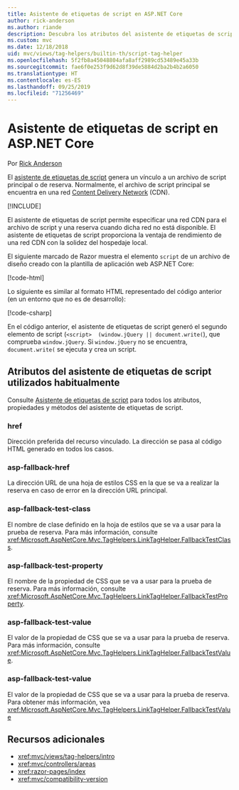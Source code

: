 ```yaml
---
title: Asistente de etiquetas de script en ASP.NET Core
author: rick-anderson
ms.author: riande
description: Descubra los atributos del asistente de etiquetas de script de ASP.NET Core y el papel que desempeña cada atributo al ampliar el comportamiento de la etiqueta de script de código HTML.
ms.custom: mvc
ms.date: 12/18/2018
uid: mvc/views/tag-helpers/builtin-th/script-tag-helper
ms.openlocfilehash: 5f2fb8a45048804afa8aff2989cd53489e45a33b
ms.sourcegitcommit: fae6f0e253f9d62d8f39de5884d2ba2b4b2a6050
ms.translationtype: HT
ms.contentlocale: es-ES
ms.lasthandoff: 09/25/2019
ms.locfileid: "71256469"
---
```

# <a name="script-tag-helper-in-aspnet-core"></a>Asistente de etiquetas de script en ASP.NET Core

Por [Rick Anderson](https://twitter.com/RickAndMSFT)

El [asistente de etiquetas de script](xref:Microsoft.AspNetCore.Mvc.TagHelpers.ScriptTagHelper) genera un vínculo a un archivo de script principal o de reserva. Normalmente, el archivo de script principal se encuentra en una red [Content Delivery Network](/office365/enterprise/content-delivery-networks#what-exactly-is-a-cdn) (CDN).

[!INCLUDE[](~/includes/cdn.md)]

El asistente de etiquetas de script permite especificar una red CDN para el archivo de script y una reserva cuando dicha red no está disponible. El asistente de etiquetas de script proporciona la ventaja de rendimiento de una red CDN con la solidez del hospedaje local.

El siguiente marcado de Razor muestra el elemento `script` de un archivo de diseño creado con la plantilla de aplicación web ASP.NET Core:

[!code-html[](link-tag-helper/sample/_Layout.cshtml?name=snippet2)]

Lo siguiente es similar al formato HTML representado del código anterior (en un entorno que no es de desarrollo):

[!code-csharp[](link-tag-helper/sample/HtmlPage2.html)]

En el código anterior, el asistente de etiquetas de script generó el segundo elemento de script (`<script>  (window.jQuery || document.write(`), que comprueba `window.jQuery`. Si `window.jQuery` no se encuentra, `document.write(` se ejecuta y crea un script. 

## <a name="commonly-used-script-tag-helper-attributes"></a>Atributos del asistente de etiquetas de script utilizados habitualmente

Consulte [Asistente de etiquetas de script](xref:Microsoft.AspNetCore.Mvc.TagHelpers.ScriptTagHelper) para todos los atributos, propiedades y métodos del asistente de etiquetas de script.

### <a name="href"></a>href

Dirección preferida del recurso vinculado. La dirección se pasa al código HTML generado en todos los casos.

### <a name="asp-fallback-href"></a>asp-fallback-href

La dirección URL de una hoja de estilos CSS en la que se va a realizar la reserva en caso de error en la dirección URL principal.

### <a name="asp-fallback-test-class"></a>asp-fallback-test-class

El nombre de clase definido en la hoja de estilos que se va a usar para la prueba de reserva. Para más información, consulte <xref:Microsoft.AspNetCore.Mvc.TagHelpers.LinkTagHelper.FallbackTestClass>.

### <a name="asp-fallback-test-property"></a>asp-fallback-test-property

El nombre de la propiedad de CSS que se va a usar para la prueba de reserva. Para más información, consulte <xref:Microsoft.AspNetCore.Mvc.TagHelpers.LinkTagHelper.FallbackTestProperty>.

### <a name="asp-fallback-test-value"></a>asp-fallback-test-value

El valor de la propiedad de CSS que se va a usar para la prueba de reserva. Para más información, consulte <xref:Microsoft.AspNetCore.Mvc.TagHelpers.LinkTagHelper.FallbackTestValue>.

### <a name="asp-fallback-test-value"></a>asp-fallback-test-value

El valor de la propiedad de CSS que se va a usar para la prueba de reserva. Para obtener más información, vea <xref:Microsoft.AspNetCore.Mvc.TagHelpers.LinkTagHelper.FallbackTestValue>

## <a name="additional-resources"></a>Recursos adicionales

* <xref:mvc/views/tag-helpers/intro>
* <xref:mvc/controllers/areas>
* <xref:razor-pages/index>
* <xref:mvc/compatibility-version>
